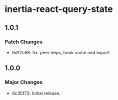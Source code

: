 # inertia-react-query-state

## 1.0.1

### Patch Changes

- 6d12c68: fix: peer deps, hook name and export

## 1.0.0

### Major Changes

- 9c35f73: Initial release.

